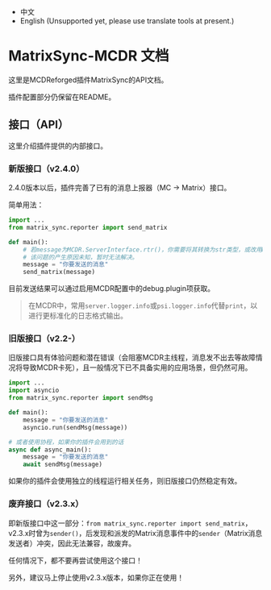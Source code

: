 - 中文
- English (Unsupported yet, please use translate tools at present.)

# MatrixSync-MCDR 文档
这里是MCDReforged插件MatrixSync的API文档。

插件配置部分仍保留在README。

## 接口（API）
这里介绍插件提供的内部接口。

### 新版接口（v2.4.0）
2.4.0版本以后，插件完善了已有的消息上报器（MC -> Matrix）接口。

简单用法：
```python
import ...
from matrix_sync.reporter import send_matrix

def main():
    # 若message为MCDR.ServerInterface.rtr()，你需要将其转换为str类型，或改用MCDR.ServerInterface.tr()，否则会发生错误。
    # 该问题的产生原因未知，暂时无法解决。
    message = "你要发送的消息"
    send_matrix(message)
```
目前发送结果可以通过启用MCDR配置中的debug.plugin项获取。

> 在MCDR中，常用`server.logger.info`或`psi.logger.info`代替`print`，以进行更标准化的日志格式输出。

### 旧版接口（v2.2-）
旧版接口具有体验问题和潜在错误（会阻塞MCDR主线程，消息发不出去等故障情况将导致MCDR卡死），且一般情况下已不具备实用的应用场景，但仍然可用。
```python
import ...
import asyncio
from matrix_sync.reporter import sendMsg

def main():
    message = "你要发送的消息"
    asyncio.run(sendMsg(message))

# 或者使用协程，如果你的插件会用到的话
async def async_main():
    message = "你要发送的消息"
    await sendMsg(message)
```
如果你的插件会使用独立的线程运行相关任务，则旧版接口仍然稳定有效。

### 废弃接口（v2.3.x）
即新版接口中这一部分：`from matrix_sync.reporter import send_matrix`，v2.3.x时曾为`sender()`，后发现和派发的Matrix消息事件中的`sender`（Matrix消息发送者）冲突，因此无法兼容，故废弃。

任何情况下，都不要再尝试使用这个接口！

另外，建议马上停止使用v2.3.x版本，如果你正在使用！